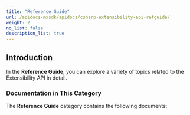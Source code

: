 ```yaml
---
title: "Reference Guide"
url: /apidocs-mxsdk/apidocs/csharp-extensibility-api-refguide/
weight: 2
no_list: false
description_list: true
---
```


## Introduction

In the **Reference Guide**, you can explore a variety of topics related to the Extensibility API in detail.

### Documentation in This Category

The **Reference Guide** category contains the following documents:
